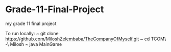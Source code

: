 Grade-11-Final-Project
======================

my grade 11 final project

To run locally:
~ git clone https://github.com/MiloshZelembaba/TheCompanyOfMyself.git
~ cd TCOM\ -\ Milosh
~ java MainGame
